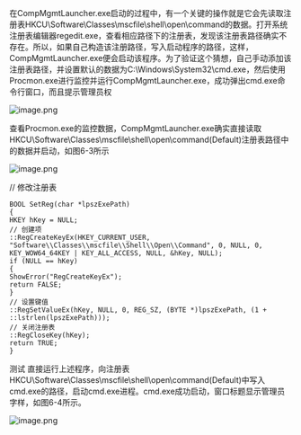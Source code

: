在CompMgmtLauncher.exe启动的过程中，有一个关键的操作就是它会先读取注册表HKCU\Software\Classes\mscfile\shell\open\command的数据。打开系统注册表编辑器regedit.exe，查看相应路径下的注册表，发现该注册表路径确实不存在。所以，如果自己构造该注册路径，写入启动程序的路径，这样，CompMgmtLauncher.exe便会启动该程序。为了验证这个猜想，自己手动添加该注册表路径，并设置默认的数据为C:\Windows\System32\cmd.exe，然后使用Procmon.exe进行监控并运行CompMgmtLauncher.exe，成功弹出cmd.exe命令行窗口，而且提示管理员权

![image.png](https://fynotefile.oss-cn-zhangjiakou.aliyuncs.com/fynote/fyfile/2446/1656379868015/01a539cb84fe490ea6ee8d0bad6bc6fc.png)

查看Procmon.exe的监控数据，CompMgmtLauncher.exe确实直接读取HKCU\Software\Classes\mscfile\shell\open\command\(Default)注册表路径中的数据并启动，如图6-3所示

![image.png](https://fynotefile.oss-cn-zhangjiakou.aliyuncs.com/fynote/fyfile/2446/1656379868015/f2114dbd83fa4bb28bafb7a932cae796.png)

// 修改注册表

```
BOOL SetReg(char *lpszExePath)
{
HKEY hKey = NULL;
// 创建项
::RegCreateKeyEx(HKEY_CURRENT_USER, "Software\\Classes\\mscfile\\Shell\\Open\\Command", 0, NULL, 0, KEY_WOW64_64KEY | KEY_ALL_ACCESS, NULL, &hKey, NULL);
if (NULL == hKey)
{
ShowError("RegCreateKeyEx");
return FALSE;
}
// 设置键值
::RegSetValueEx(hKey, NULL, 0, REG_SZ, (BYTE *)lpszExePath, (1 + ::lstrlen(lpszExePath)));
// 关闭注册表
::RegCloseKey(hKey);
return TRUE;
}
```

测试
直接运行上述程序，向注册表HKCU\Software\Classes\mscfile\shell\open\command\(Default)中写入cmd.exe的路径，启动cmd.exe进程。cmd.exe成功启动，窗口标题显示管理员字样，如图6-4所示。

![image.png](https://fynotefile.oss-cn-zhangjiakou.aliyuncs.com/fynote/fyfile/2446/1656379868015/77bd823912fd4f2898a6e3222c4b83ee.png)
